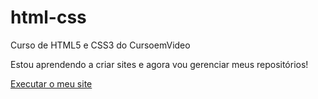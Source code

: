 # html-css
Curso de HTML5 e CSS3 do CursoemVideo

Estou aprendendo a criar sites e agora vou gerenciar meus repositórios!

<a href="https://rodrigomarrama.github.io/html-css/exercicios/d010/android">Executar o meu site</a>